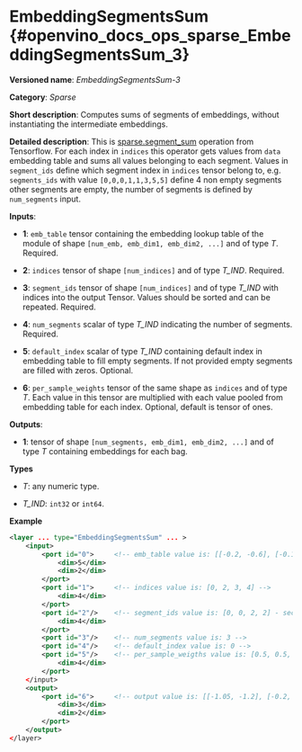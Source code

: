 # EmbeddingSegmentsSum {#openvino_docs_ops_sparse_EmbeddingSegmentsSum_3}

**Versioned name**: *EmbeddingSegmentsSum-3*

**Category**: *Sparse*

**Short description**: Computes sums of segments of embeddings, without instantiating the intermediate embeddings.

**Detailed description**: This is [sparse.segment_sum](https://www.tensorflow.org/api_docs/python/tf/sparse/segment_sum) operation from Tensorflow. For each index in `indices` this operator gets values from `data` embedding table and sums all values belonging to each segment. Values in `segment_ids` define which segment index in `indices` tensor belong to, e.g. `segments_ids` with value `[0,0,0,1,1,3,5,5]` define 4 non empty segments other segments are empty, the number of segments is defined by `num_segments` input.

**Inputs**:

*   **1**: `emb_table` tensor containing the embedding lookup table of the module of shape `[num_emb, emb_dim1, emb_dim2, ...]` and of type *T*. Required.

*   **2**: `indices` tensor of shape `[num_indices]` and of type *T_IND*. Required.

*   **3**: `segment_ids` tensor of shape `[num_indices]` and of type *T_IND* with indices into the output Tensor. Values should be sorted and can be repeated. Required.

*   **4**: `num_segments` scalar of type *T_IND* indicating the number of segments. Required.

*   **5**: `default_index` scalar of type *T_IND* containing default index in embedding table to fill empty segments. If not provided empty segments are filled with zeros. Optional.

*   **6**: `per_sample_weights` tensor of the same shape as `indices` and of type *T*. Each value in this tensor are multiplied with each value pooled from embedding table for each index. Optional, default is tensor of ones.

**Outputs**:

*   **1**: tensor of shape `[num_segments, emb_dim1, emb_dim2, ...]` and of type *T* containing embeddings for each bag.

**Types**

* *T*: any numeric type.

* *T_IND*: `int32` or `int64`.

**Example**

```xml
<layer ... type="EmbeddingSegmentsSum" ... >
    <input>
        <port id="0">     <!-- emb_table value is: [[-0.2, -0.6], [-0.1, -0.4], [-1.9, -1.8], [-1.,  1.5], [ 0.8, -0.7]] -->
            <dim>5</dim>
            <dim>2</dim>
        </port>
        <port id="1">     <!-- indices value is: [0, 2, 3, 4] -->
            <dim>4</dim>
        </port>
        <port id="2"/>    <!-- segment_ids value is: [0, 0, 2, 2] - second segment is empty -->
            <dim>4</dim>
        </port>
        <port id="3"/>    <!-- num_segments value is: 3 -->
        <port id="4"/>    <!-- default_index value is: 0 -->
        <port id="5"/>    <!-- per_sample_weigths value is: [0.5, 0.5, 0.5, 0.5] -->
            <dim>4</dim>
        </port>
    </input>
    <output>
        <port id="6">     <!-- output value is: [[-1.05, -1.2], [-0.2, -0.6], [-0.1, 0.4]] -->
            <dim>3</dim>
            <dim>2</dim>
        </port>
    </output>
</layer>
```